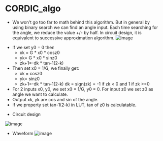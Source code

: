 # CORDIC_algo
* We won't go too far to math behind this algorithm. But in general by using binary search we can find an angle input. Each time searching for the angle, we reduce the value +/- by half. In circuit design, it is equivalent to successive approximation algorithm.
![image](https://user-images.githubusercontent.com/57820377/144734930-9e61bfe0-3f07-48f4-a232-92a5f9063257.png)
- If we set y0 = 0 then 
   + xk = G * x0 * cosz0
   + yk= G * x0 * sinz0
   + zk+1=-dk * tan-1(2-k)
- Then set x0 = 1/G, we finally get:
  + xk = cosz0
  + yk= sinz0
  + zk+1=-dk * tan-1(2-k) 
dk = sign(zk) = -1 if zk < 0 and 1 if zk >=0
- For 2 inputs x0, y0, we set x0 = 1/G, y0 = 0. For input z0 we set z0 as angle we want to calculate. 
- Output xk, yk are cos and sin of the angle. 
- If we property set tan-1(2-k) in LUT, tan of z0 is calculatable. 

* Circuit design

![image](https://user-images.githubusercontent.com/57820377/144735151-de3d54e5-8c2a-46f1-99ab-bb2c6376f204.png)


* Waveform
![image](https://user-images.githubusercontent.com/57820377/144735318-dc214c3f-d44a-4426-a422-dd3148ee4c41.png)
